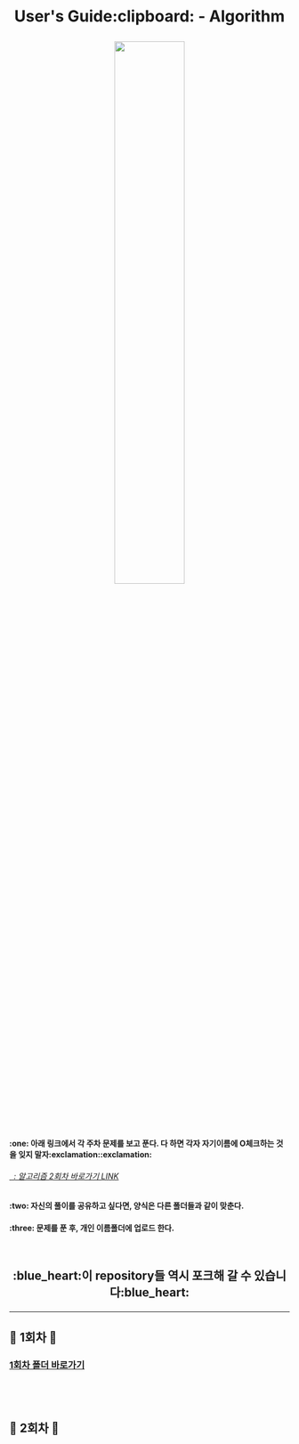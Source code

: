 <h1 align = "center"> User's Guide:clipboard: - Algorithm</p>

<img src="https://quotefancy.com/media/wallpaper/3840x2160/386847-Robert-H-Schuller-Quote-Tough-times-never-last-but-tough-people-do.jpg" width="50%"/>

<h4>:one: 아래 링크에서 각 주차 문제를 보고 푼다. 다 하면 각자 자기이름에 O체크하는 것을 잊지 말자:exclamation::exclamation: </p>
<a href = "https://docs.google.com/spreadsheets/d/16Yp3FoavnsFq8QKO3apV6QVL1slBe_Ne1Z7SUvuI-IA/edit#gid=1341545387"><h6>&nbsp;&nbsp;: 알고리즘 2회차 바로가기 LINK</a>
<h4>:two: 자신의 풀이를 공유하고 싶다면, 양식은 다른 폴더들과 같이 맞춘다.
<h4>:three: 문제를 푼 후, 개인 이름폴더에 업로드 한다.</p>

  
<br>
  
  
<h2 align='center'> :blue_heart:이 repository들 역시 포크해 갈 수 있습니다:blue_heart: </p>
  
<hr>
  
## :green_heart: 1회차 :green_heart:
<h4> <a href = "https://github.com/Sparkling-data/Algorithm/tree/main/1%ED%9A%8C%EC%B0%A8"><h3> 1회차 폴더 바로가기 </a>
  
<br><br>
 
## :green_heart: 2회차 :green_heart:
 
<br>
